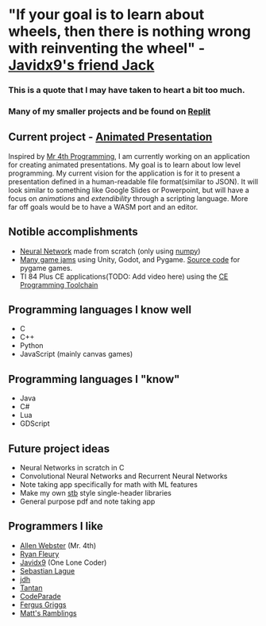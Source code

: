 # "If your goal is to learn about wheels, then there is nothing wrong with reinventing the wheel" - [Javidx9's friend Jack](https://youtu.be/HXSuNxpCzdM?t=155)
### This is a quote that I may have taken to heart a bit too much.

### Many of my smaller projects and be found on [Replit](https://replit.com/@Magicalbat?tab=repls)

## Current project - [Animated Presentation](https://github.com/Magicalbat/Animated-Presentation)
Inspired by [Mr 4th Programming](https://www.youtube.com/c/Mr4thProgramming/featured), I am currently working on an application for creating animated presentations. 
My goal is to learn about low level programming.
My current vision for the application is for it to present a presentation defined in a human-readable file format(similar to JSON).
It will look similar to something like Google Slides or Powerpoint, but will have a focus on *animations* and *extendibility* through a scripting language.
More far off goals would be to have a WASM port and an editor.

## Notible accomplishments
- [Neural Network](https://replit.com/@Magicalbat/Neural-Network#main.py) made from scratch (only using [numpy](https://numpy.org/))
- [Many game jams](https://magicalbat.itch.io/) using Unity, Godot, and Pygame. [Source code](https://github.com/Magicalbat/Pygame-Projects) for pygame games.
- TI 84 Plus CE applications(TODO: Add video here) using the [CE Programming Toolchain](https://github.com/CE-Programming/toolchain)

## Programming languages I know well
- C
- C++
- Python
- JavaScript (mainly canvas games)

## Programming languages I "know"
- Java
- C#
- Lua
- GDScript

## Future project ideas
- Neural Networks in scratch in C
- Convolutional Neural Networks and Recurrent Neural Networks
- Note taking app specifically for math with ML features
- Make my own [stb](https://github.com/nothings/stb) style single-header libraries
- General purpose pdf and note taking app

## Programmers I like
- [Allen Webster](https://mr4th.com/index.html) (Mr. 4th)
- [Ryan Fleury](https://www.rfleury.com/)
- [Javidx9](https://www.youtube.com/@javidx9) (One Lone Coder)
- [Sebastian Lague](https://www.youtube.com/@SebastianLague)
- [jdh](https://www.youtube.com/@jdh)
- [Tantan](https://www.youtube.com/@Tantandev)
- [CodeParade](https://www.youtube.com/@CodeParade)
- [Fergus Griggs](https://www.youtube.com/@fbob987)
- [Matt's Ramblings](https://www.youtube.com/@MattsRamblings)

<!---
Magicalbat/Magicalbat is a ✨ special ✨ repository because its `README.md` (this file) appears on your GitHub profile.
You can click the Preview link to take a look at your changes.
--->
